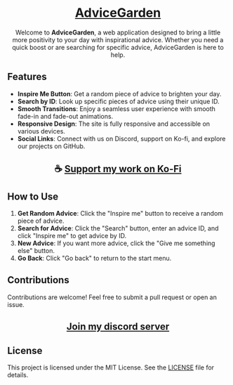 <div align="center">

# [AdviceGarden](https://thatsinewave.github.io/AdviceGarden)

Welcome to **AdviceGarden**, a web application designed to bring a little more positivity to your day with inspirational advice. Whether you need a quick boost or are searching for specific advice, AdviceGarden is here to help.

</div>

## Features

- **Inspire Me Button**: Get a random piece of advice to brighten your day.
- **Search by ID**: Look up specific pieces of advice using their unique ID.
- **Smooth Transitions**: Enjoy a seamless user experience with smooth fade-in and fade-out animations.
- **Responsive Design**: The site is fully responsive and accessible on various devices.
- **Social Links**: Connect with us on Discord, support on Ko-fi, and explore our projects on GitHub.

<div align="center">

## ☕ [Support my work on Ko-Fi](https://ko-fi.com/thatsinewave)

</div>

## How to Use

1. **Get Random Advice**: Click the "Inspire me" button to receive a random piece of advice.
2. **Search for Advice**: Click the "Search" button, enter an advice ID, and click "Inspire me" to get advice by ID.
3. **New Advice**: If you want more advice, click the "Give me something else" button.
4. **Go Back**: Click "Go back" to return to the start menu.

## Contributions

Contributions are welcome! Feel free to submit a pull request or open an issue.

<div align="center">

## [Join my discord server](https://discord.gg/2nHHHBWNDw)

</div>

## License

This project is licensed under the MIT License. See the [LICENSE](LICENSE) file for details.
